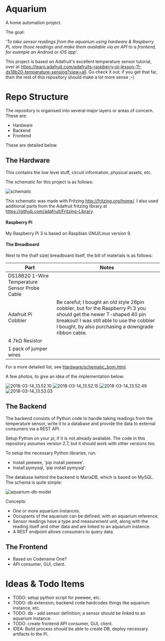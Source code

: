 # Aquarium
A home automation project. 

The goal:

*'To take sensor readings from the aquarium using hardware & Raspberry Pi, store
those readings and make them available via an API to a frontend, for example an
Android or iOS app'.*

This project is based on Adafruit's excellent temperature sensor tutorial, over
at https://learn.adafruit.com/adafruits-raspberry-pi-lesson-11-ds18b20-temperature-sensing?view=all. Go check it out; if you get that far, then the rest of this repository should
make a lot more sense ;-)

# Repo Structure

The repository is organised into several major layers or areas of concern. These
are:

- Hardware
- Backend
- Frontend

These are detailed below.

## The Hardware
This contains the low level stuff, circuit information, physical assets, etc.

The schematic for this project is as follows:

![schematic](Hardware/schematic.png)

This schematic was made with Fritzing http://fritzing.org/home/. I also used
additional parts from the Adafruit fritzing library at https://github.com/adafruit/Fritzing-Library.

#### Raspberry Pi
My Raspberry Pi 3 is based on Raspbian GNU/Linux version 9.

#### The Breadboard
Next to the (half size) breadboard itself, the bill of materials is as follows:

| Part                                          | Notes                        |
|-----------------------------------------------|------------------------------|
| DS18B20 1-Wire Temperature Sensor Probe Cable |                              | 
| Adafruit Pi Cobbler                           | Be careful; I bought an old style 26pin cobbler, but for the Raspberry Pi 3 you should get the newer T-shaped 40 pin breakout! I was still able to use the cobbler I bought, by also purchasing a downgrade ribbon cable. |
| 4.7kΩ Resistor                                |                              |
| 1 pack of jumper wires                        |                              |

For a more detailed list, see [Hardware/schematic_bom.html](Hardware/schematic_bom.html).

A few photos, to give an idea of the implementation below:

![2018-03-14_13.52.10](Hardware/photos/2018-03-14-13.52.10.jpg)
![2018-03-14_13.52.15](Hardware/photos/2018-03-14-13.52.15.jpg)
![2018-03-14_13.52.49](Hardware/photos/2018-03-14-13.52.49.jpg)
![2018-03-14_13.53.03](Hardware/photos/2018-03-14-13.53.03.jpg)

## The Backend
The backend consists of Python code to handle taking readings from the temperature
sensor, write it to a database and provide the data to external consumers via a
REST API.

Setup Python on your pi, if it is not already available. The code in this repository
assumes version 2.7, but it should work with other versions too.

To setup the necessary Python libraries, run:
- Install peewee, 'pip install peewee'.
- Install pymysql, 'pip install pymysql'.

The database behind the backend is MariaDB, which is based on MySQL. The schema 
is quite simple:

![aquarium-db-model](Backend/src/main/sql/aquarium-db-model.png)

Concepts:

- One or more aquarium instances.
- Occupants of the aquarium can be defined, with an aquarium reference.
- Sensor readings have a type and measurement unit, along with the reading itself 
and other data and are linked to an aquarium instance.
- A REST endpoint allows consumers to query data.

## The Frontend
- Based on Codename One?
- API consumer, GUI, client.

# Ideas & Todo Items

- TODO: setup python script for peewee, etc.
- TODO: db extension; backend code hardcodes things like aquarium instance, etc.
- TODO: db - add sensor definition; a sensor should be linked to an aquarium instance.
- TODO: create frontend API consumer, GUI, client.
- IDEA: Build process should be able to create DB, deploy necessary artifacts to the 
Pi.